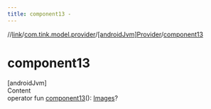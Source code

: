 ```yaml
---
title: component13 -
---
```

//[link](../../index.md)/[com.tink.model.provider](../index.md)/[[androidJvm]Provider](index.md)/[component13](component13.md)



# component13  
[androidJvm]  
Content  
operator fun [component13](component13.md)(): [Images](../../com.tink.model/[android-jvm]-images/index.md)?  



